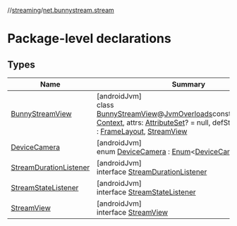 //[streaming](../../index.md)/[net.bunnystream.stream](index.md)

# Package-level declarations

## Types

| Name | Summary |
|---|---|
| [BunnyStreamView](-bunny-stream-view/index.md) | [androidJvm]<br>class [BunnyStreamView](-bunny-stream-view/index.md)@[JvmOverloads](https://kotlinlang.org/api/latest/jvm/stdlib/kotlin.jvm/-jvm-overloads/index.html)constructor(context: [Context](https://developer.android.com/reference/kotlin/android/content/Context.html), attrs: [AttributeSet](https://developer.android.com/reference/kotlin/android/util/AttributeSet.html)? = null, defStyleAttr: [Int](https://kotlinlang.org/api/latest/jvm/stdlib/kotlin/-int/index.html) = 0) : [FrameLayout](https://developer.android.com/reference/kotlin/android/widget/FrameLayout.html), [StreamView](-stream-view/index.md) |
| [DeviceCamera](-device-camera/index.md) | [androidJvm]<br>enum [DeviceCamera](-device-camera/index.md) : [Enum](https://kotlinlang.org/api/latest/jvm/stdlib/kotlin/-enum/index.html)&lt;[DeviceCamera](-device-camera/index.md)&gt; |
| [StreamDurationListener](-stream-duration-listener/index.md) | [androidJvm]<br>interface [StreamDurationListener](-stream-duration-listener/index.md) |
| [StreamStateListener](-stream-state-listener/index.md) | [androidJvm]<br>interface [StreamStateListener](-stream-state-listener/index.md) |
| [StreamView](-stream-view/index.md) | [androidJvm]<br>interface [StreamView](-stream-view/index.md) |
